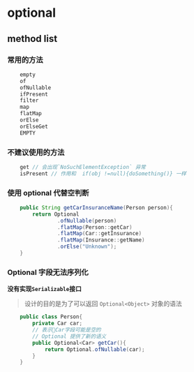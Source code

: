 # optional

## method list

### 常用的方法

```java
    empty
    of
    ofNullable
    ifPresent
    filter
    map
    flatMap
    orElse
    orElseGet
    EMPTY
```

### 不建议使用的方法

```java
    get // 会出现`NoSuchElementException` 异常
    isPresent // 作用和  if(obj !=null){doSomething()} 一样
```

### 使用 optional 代替空判断

```java
    public String getCarInsuranceName(Person person){
        return Optional
                .ofNullable(person)
                .flatMap(Person::getCar)
                .flatMap(Car::getInsurance)
                .flatMap(Insurance::getName)
                .orElse("Unknown");
    }
```

### Optional 字段无法序列化

**没有实现`Serializable`接口**

> 设计的目的是为了可以返回 `Optional<Object>` 对象的语法

```java
    public class Person{
        private Car car;
        // 表示Car字段可能是空的
        // Optional 提供了新的语义
        public Optional<Car> getCar(){
            return Optional.ofNullable(car);
        }
    }
```

